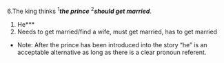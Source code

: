 6.The king thinks <sup>1</sup>***the prince*** <sup>2</sup>***should get married***.

1. He***
2. Needs to get married/find a wife, must get married, has to get married

- Note: After the prince has been introduced into the story “he” is an acceptable alternative as long as there is a clear pronoun referent.
